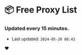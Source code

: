 # :package: Free Proxy List
### Updated every 15 minutes.

- Last updated: `2024-05-20 08:43`

:heart:
